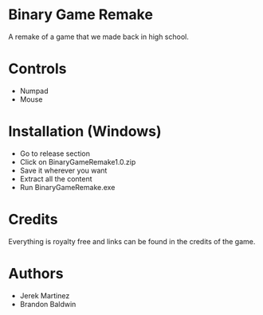 # Binary Game Remake
A remake of a game that we made back in high school.

# Controls
- Numpad
- Mouse

# Installation (Windows)
- Go to release section
- Click on BinaryGameRemake1.0.zip
- Save it wherever you want
- Extract all the content
- Run BinaryGameRemake.exe

# Credits
Everything is royalty free and links can be found in the credits of the game.

# Authors
- Jerek Martinez
- Brandon Baldwin
